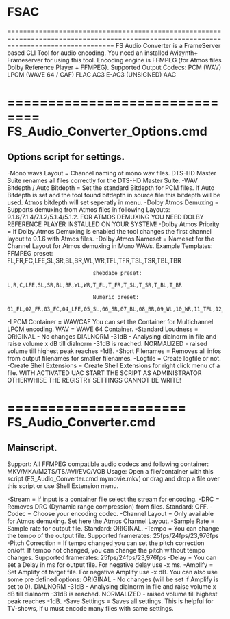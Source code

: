 # FSAC
=======================================================================================================================================
FS Audio Converter is a FrameServer based CLI Tool for audio encoding. You need an installed Avisynth+ Frameserver for using this tool.
Encoding engine is FFMPEG (for Atmos files Dolby Reference Player + FFMPEG). 
Supported Output Codecs: PCM (WAV)
                         LPCM (WAVE 64 / CAF)
                         FLAC
                         AC3
                         E-AC3 (UNSIGNED)
                         AAC

==============================
FS_Audio_Converter_Options.cmd
==============================
Options script for settings.
------------------------------

-Mono wavs Layout             = Channel naming of mono wav files. DTS-HD Master Suite renames all files correctly for the DTS-HD Master Suite.
-WAV Bitdepth / Auto Bitdepth = Set the standard Bitdepth for PCM files. If Auto Bitdepth is set and the tool found bitdepth
                                in source file this bitdepth will be used. Atmos bitdepth will set seperatly in menu.
-Dolby Atmos Demuxing         = Supports demuxing from Atmos files in following Layouts: 9.1.6/7.1.4/7.1.2/5.1.4/5.1.2.
                                FOR ATMOS DEMUXING YOU NEED DOLBY REFERENCE PLAYER INSTALLED ON YOUR SYSTEM!
-Dolby Atmos Priority         = If Dolby Atmos Demuxing is enabled the tool changes the first channel layout to 9.1.6 with Atmos files.
-Dolby Atmos Nameset          = Nameset for the Channel Layout for Atmos demuxing in Mono WAVs. Example Templates:
                                FFMPEG preset:
                                FL,FR,FC,LFE,SL,SR,BL,BR,WL,WR,TFL,TFR,TSL,TSR,TBL,TBR

                                shebdabe preset:
                                L,R,C,LFE,SL,SR,BL,BR,WL,WR,T_FL,T_FR,T_SL,T_SR,T_BL,T_BR

                                Numeric preset:
                                01_FL,02_FR,03_FC,04_LFE,05_SL,06_SR,07_BL,08_BR,09_WL,10_WR,11_TFL,12_TFR,13_TSL,14_TSR,15_TBL,16_TBR
-LPCM Container               = WAV/CAF You can set the Container for Multichannel LPCM encoding. WAV = WAVE 64 Container.
-Standard Loudness            = ORIGINAL - No changes
                                DIALNORM -31dB - Analysing dialnorm in file and raise volume x dB till dialnorm -31dB is reached.
                                NORMALIZED - raised volume till highest peak reaches -1dB.
-Short Filenames              = Removes all infos from output filenames for smaller filenames.
-Logfile                      = Create logfile or not.
-Create Shell Extensions      = Create Shell Extensions for right click menu of a file.
                                WITH ACTIVATED UAC START THE SCRIPT AS ADMINISTRATOR OTHERWHISE THE REGISTRY SETTINGS CANNOT BE WRITE!

======================
FS_Audio_Converter.cmd
======================
Mainscript.
----------------------

Support:                        All FFMPEG compatible audio codecs and following container: MKV/MKA/M2TS/TS/AVI/EVO/VOB
Usage:                          Open a file/container with this script (FS_Audio_Converter.cmd mymovie.mkv) or drag and drop a file over
                                this script or use Shell Extension menu.

-Stream                       = If input is a container file select the stream for encoding.
-DRC                          = Removes DRC (Dynamic range compression) from files. Standard: OFF.
-Codec                        = Choose your encoding codec.
-Channel Layout               = Only available for Atmos demuxing. Set here the Atmos Channel Layout.
-Sample Rate                  = Sample rate for output file. Standard: ORIGINAL.
-Tempo                        = You can change the tempo of the output file. Supported framerates: 25fps/24fps/23,976fps
-Pitch Correction             = If tempo changed you can set the pitch correction on/off. If tempo not changed, you can
                                change the pitch without tempo changes. Supported framerates: 25fps/24fps/23,976fps
-Delay                        = You can set a Delay in ms for output file. For negative delay use -x ms.
-Amplify                      = Set Amplify of target file. For negative Amplify use -x dB. You can also use some pre defined options:
                                ORIGINAL - No changes (will be set if Amplify is set to 0).
                                DIALNORM -31dB - Analysing dialnorm in file and raise volume x dB till dialnorm -31dB is reached.
                                NORMALIZED - raised volume till highest peak reaches -1dB.
-Save Settings                = Saves all settings. This is helpful for TV-shows, if u must encode many files with same settings.
